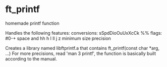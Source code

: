# ft_printf
homemade printf function

Handles the following features: 
conversions:  sSpdDioOuUxXcCk
              %%
flags: #0-+ space and  hh h l ll j z
minimum size
precision

Creates a library named libftprintf.a that contains ft_printf(const char *arg, ...)
For more precisions, read 'man 3 printf', the function is basically built according to the manual.
